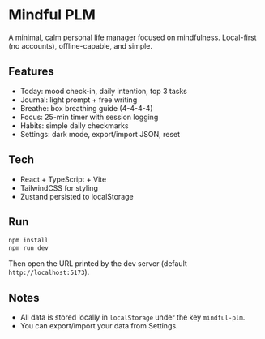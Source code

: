 # Mindful PLM

A minimal, calm personal life manager focused on mindfulness. Local-first (no accounts), offline-capable, and simple.

## Features

- Today: mood check-in, daily intention, top 3 tasks
- Journal: light prompt + free writing
- Breathe: box breathing guide (4-4-4-4)
- Focus: 25-min timer with session logging
- Habits: simple daily checkmarks
- Settings: dark mode, export/import JSON, reset

## Tech

- React + TypeScript + Vite
- TailwindCSS for styling
- Zustand persisted to localStorage

## Run

```bash
npm install
npm run dev
```

Then open the URL printed by the dev server (default `http://localhost:5173`).

## Notes

- All data is stored locally in `localStorage` under the key `mindful-plm`.
- You can export/import your data from Settings.
